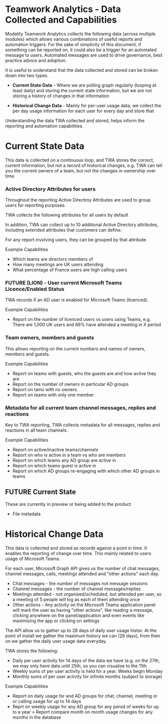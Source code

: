 # Teamwork Analytics - Data Collected and Capabilities

Modality Teamwork Analytics collects the following data (across multiple modules) which allows various combinations of useful reports and automation triggers. For the sake of simplicity of this document, if something can be reported on, it could also be a trigger for an automated message to users. Automated messages are used to drive governance, best practice advice and adoption.

It is useful to understand that the data collected and stored can be broken down into two types.

- **Current State Data** - Where we are polling graph regularly (looping at least daily) and storing the current state information, but we are not storing a history of changes in that information

- **Historical Change Data** - Mainly for per-user usage data, we collect the per day usage information for each user for every day and store that 

Understanding the data TWA collected and stored, helps inform the reporting and automation capabilities.


# Current State Data

This data is collected on a continuous loop, and TWA stores the correct, current information, but not a record of historical changes, e.g. TWA can tell you the current owners of a team, but not the changes in ownership over time

### Active Directory Attributes for users

Throughout the reporting Active Directroy Attributes are used to group users for reporting purposes. 

TWA collects the following attributes for all users by default

In addition, TWA can collect up to 10 additional Active Directory attributes, including extended attributes that customers can define.

For any report involving users, they can be grouped by that attribute.

Example Capabilities
- Which teams are directors members of
- How many meetings are UK users attending
- What percentage of France users are high calling users

### FUTURE (LION) - User current Microsoft Teams Licence/Enabled Status

TWA records if an AD user is enabled for Microsoft Teams (licenced).

Example Capabilities
- Report on the number of licenced users vs users using Teams, e.g. There are 1,000 UK users and 66% have attended a meeting in X period

### Team owners, members and guests

This allows reporting on the current numbers and names of owners, members and guests.

Example Capabilities
- Report on teams with guests, who the guests are and how active they are
- Report on the number of owners in particular AD groups
- Report on tams with no owners
- Report on teams with only one member


### Metadata for all current team channel messages, replies and reactions

Key to TWA reporting, TWA collects metadata for all messages, replies and reactions in all team channels.

Example Capabilities
- Report on active/inactive teams/channels
- Report on who is active in a team vs who are members
- Report on which teams any AD group are active in
- Report on which teams guest is active in
- Report on which AD groups re-engaging with which other AD groups in teams

## FUTURE Current State

These are currently in preview or being added to the product
- File metadata


# Historical Change Data

This data is collected and stored as records against a point in time. It enables the reporting of change over time. This mainly related to users usage of Microsoft Teams.

For each user, Microsoft Graph API gives us the number of chat messages, channel messages, calls, meetings attended and "other actions" each day.

- Chat messages - the number of messages not message sessions
- Channel messages - the number of channel messages/replies
- Meetings attended - not organised/scheduled, but attended per user, so a meeting of 5 people will log as each of them attending once
- Other actions -  Any activity on the Microsoft Teams application panel will mark the user as having "other actions", like reading a message, clicking anywhere on the panel/application and even events like maximising the app or clicking on settings

The API allow us to gather up to 28 days of daily user usage histor. At the point of install we gather the maximum history we can (28 days), from then on we gather the daily user usage data everyday.
	
TWA stores the following:
- Daily per user activity for 14 days of the data we have (e.g. on the 27th, we may only have data until 25th, so you can visualise to the 11th
- Weekly sums of per user activity is held for a year. Weeks begin Monday
- Monthly sums of per user activity for infinite months (subject to storage) 

Example Capabilities
- Report on daily usage for and AD groups for chat, channel, meeting or or calling usage for up to 14 days
- Reprt on weekly usage for any AD group for any perod of weeks for up to a year
= Report compare month on month usage changes for any months in the database


